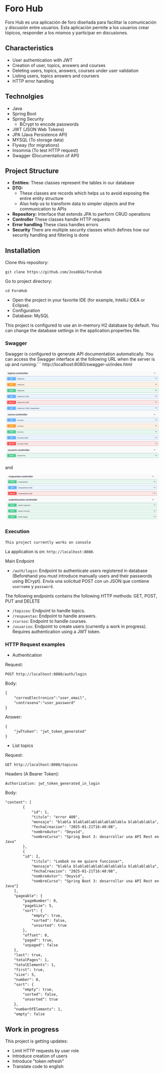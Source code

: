 # Foro Hub 

Foro Hub es una aplicación de foro diseñada para facilitar la comunicación y discusión entre usuarios. Esta aplicación permite a los usuarios crear tópicos, responder a los mismos y participar en discusiones.

## Characteristics

- User authentication with JWT
- Creation of user, topics, answers and courses
- Deleting users, topics, answers, courses under user validation
- Listing users, topics answers and coursers
- HTTP error handling

## Technolgies

- Java
- Spring Boot
- Spring Security
  - BCrypt to encode passwords
- JWT (JSON Web Tokens)
- JPA (Java Persistence API)
- MYSQL (To storage data)
- Flyway (for migrations)
- Insomnia (To test HTTP request)
- Swagger (Documentation of API)

## Project Structure

- **Entities:** These classes represent the tables in our database
- **DTO:**
  - These classes are records which helps us to avoid exposing the entire entity structure
  - Also help us to transform data to simpler objects and the communication to APIs
- **Repository:** Interface that extends JPA to perform CRUD operations
- **Controller** These classes handle HTTP requests
- **Error handling** These class handles errors
- **Security** There are multiple security classes which defines how our security handling and filtering is done

## Installation

Clone this repository:
```
git clone https://github.com/JoseDGG/forohub
```

Go to project directory:
```
cd ForoHub
```
- Open the project in your favorite IDE (for example, IntelliJ IDEA or Eclipse).
- Configuration
- Database: MySQL


This project is configured to use an in-memory H2 database by default. You can change the database settings in the application.properties file.
### Swagger
Swagger is configured to generate API documentation automatically. You can access the Swagger interface at the following URL when the server is up and running:```
http://localhost:8080/swagger-ui/index.html

![swagger pt1](\assets\swaggerpt1.png)

and

![swagger pt2](\assets\swaggerpt2.png)
### Execution
```
This project currently works on console
```
La application is on: `http://localhost:8080`.

Main Endpoint
- `/auth/login`: Endpoint to authenticate users registered in database (Beforehand you must introduce manually users and their passwords using BCrypt). Envía una solicitud POST con un JSON que contiene `username` y `password`.

The following endpoints contains the following HTTP methods: GET, POST, PUT and DELETE
- `/topicos`: Endpoint to handle topics.
- `/respuestas`: Endpoint to handle answers.
- `/cursos`: Endpoint to handle courses.
- `/usuarios`: Endpoint to create users (currently a work in progress). Requires authentication using a JWT token.

### HTTP Request examples

- Authentication

Request:
```
POST http://localhost:8080/auth/login
```
Body:
```
{
    "correoElectronico":"user_email",
	"contrasena":"user_password"
}
```
Answer:
```
{
    "jwTtoken": "jwt_token_generated"
}
```
- List topics

Request:
```
GET http://localhost:8080/topicos
```
Headers (A Bearer Token):
```
Authorization: jwt_token_generated_in_login
```
Body:
```
"content": [
		{
			"id": 1,
			"titulo": "error 400",
			"mensaje": "blabla blablablablablablablabla blablablabla",
			"fechaCreacion": "2025-01-21T16:40:08",
			"nombreAutor": "Deyvid",
			"nombreCurso": "Spring Boot 3: desarrollar una API Rest en Java"
		},
		{
		"id": 2,
			"titulo": "Lombok no me quiere funcionar",
			"mensaje": "blabla blablablablablablablabla blablablabla",
			"fechaCreacion": "2025-01-21T16:40:08",
			"nombreAutor": "Deyvid",
			"nombreCurso": "Spring Boot 3: desarrollar una API Rest en Java"}
	],
	"pageable": {
		"pageNumber": 0,
		"pageSize": 5,
		"sort": {
			"empty": true,
			"sorted": false,
			"unsorted": true
		},
		"offset": 0,
		"paged": true,
		"unpaged": false
	},
	"last": true,
	"totalPages": 1,
	"totalElements": 1,
	"first": true,
	"size": 5,
	"number": 0,
	"sort": {
		"empty": true,
		"sorted": false,
		"unsorted": true
	},
	"numberOfElements": 1,
	"empty": false
```

## Work in progress
This project is getting updates:
- Limit HTTP requests by user role
- Introduce creation of users
- Introduce "token refresh"
- Translate code to english